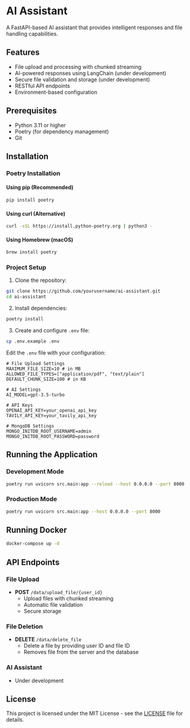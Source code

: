 # AI Assistant

A FastAPI-based AI assistant that provides intelligent responses and file handling capabilities.

## Features

- File upload and processing with chunked streaming
- AI-powered responses using LangChain (under development)
- Secure file validation and storage (under development)
- RESTful API endpoints
- Environment-based configuration

## Prerequisites

- Python 3.11 or higher
- Poetry (for dependency management)
- Git

## Installation

### Poetry Installation

#### Using pip (Recommended)
```bash
pip install poetry
```

#### Using curl (Alternative)
```bash
curl -sSL https://install.python-poetry.org | python3 -
```

#### Using Homebrew (macOS)
```bash
brew install poetry
```

### Project Setup

1. Clone the repository:
```bash
git clone https://github.com/yourusername/ai-assistant.git
cd ai-assistant
```

2. Install dependencies:
```bash
poetry install
```

3. Create and configure `.env` file:
```bash
cp .env.example .env
```

Edit the `.env` file with your configuration:
```env
# File Upload Settings
MAXIMUM_FILE_SIZE=10 # in MB
ALLOWED_FILE_TYPES=["application/pdf", "text/plain"]
DEFAULT_CHUNK_SIZE=100 # in KB

# AI Settings
AI_MODEL=gpt-3.5-turbo

# API Keys
OPENAI_API_KEY=your_openai_api_key
TAVILY_API_KEY=your_tavily_api_key

# MongoDB Settings
MONGO_INITDB_ROOT_USERNAME=admin
MONGO_INITDB_ROOT_PASSWORD=password
```

## Running the Application

### Development Mode
```bash
poetry run uvicorn src.main:app --reload --host 0.0.0.0 --port 8000
```

### Production Mode
```bash
poetry run uvicorn src.main:app --host 0.0.0.0 --port 8000
```

## Running Docker
```bash
docker-compose up -d
```

## API Endpoints

### File Upload
- **POST** `/data/upload_file/{user_id}`
  - Upload files with chunked streaming
  - Automatic file validation
  - Secure storage

### File Deletion
- **DELETE** `/data/delete_file`
  - Delete a file by providing user ID and file ID
  - Removes file from the server and the database

### AI Assistant
- Under development

## License

This project is licensed under the MIT License - see the [LICENSE](LICENSE) file for details.
